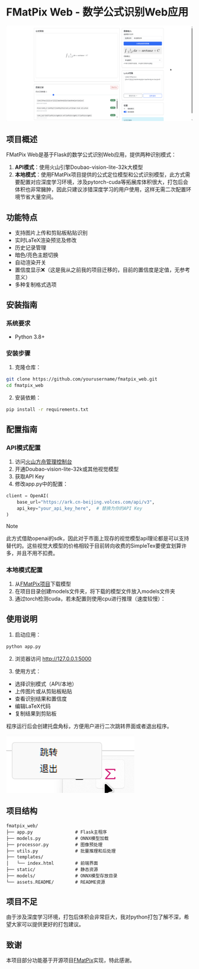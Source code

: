 # FMatPix Web - 数学公式识别Web应用

![image-20250329132811628](assets/README/image-20250329132811628.png)

## 项目概述

FMatPix Web是基于Flask的数学公式识别Web应用，提供两种识别模式：
1. **API模式**：使用火山引擎Doubao-vision-lite-32k大模型
2. **本地模式**：使用FMatPix项目提供的公式定位模型和公式识别模型，此方式需要配置对应深度学习环境，涉及pytorch-cuda等拓展库体积很大，打包后会体积也非常臃肿，因此只建议涉猎深度学习的用户使用，这样无需二次配置环境节省大量空间。

## 功能特点

- 支持图片上传和剪贴板粘贴识别
- 实时LaTeX渲染预览及修改
- 历史记录管理
- 暗色/亮色主题切换
- 自动渲染开关
- 置信度显示❌（这是我从之前我的项目迁移的，目前的置信度是定值，无参考意义）
- 多种复制格式选项

## 安装指南

### 系统要求
- Python 3.8+

### 安装步骤
1. 克隆仓库：
```bash
git clone https://github.com/yourusername/fmatpix_web.git
cd fmatpix_web
```

2. 安装依赖：
```bash
pip install -r requirements.txt
```

## 配置指南

### API模式配置
1. 访问[火山方舟管理控制台](https://console.volcengine.com/ark/region:ark+cn-beijing/experience/chat)
2. 开通Doubao-vision-lite-32k或其他视觉模型
3. 获取API Key
4. 修改app.py中的配置：
```python
client = OpenAI(
    base_url="https://ark.cn-beijing.volces.com/api/v3",
    api_key="your_api_key_here",  # 替换为你的API Key
)
```

> [!NOTE]
>
> 此方式借助openai的sdk，因此对于市面上现存的视觉模型api理论都是可以支持替代的。这些视觉大模型的价格相较于目前转向收费的SimpleTex要便宜划算许多，并且不用不扣费。

### 本地模式配置

1. 从[FMatPix项目](https://github.com/ai25395/FMatPix)下载模型
2. 在项目目录创建models文件夹，将下载的模型文件放入models文件夹
4. 通过torch检测cuda，若未配置则使用cpu进行推理（速度较慢）：

## 使用说明

1. 启动应用：
```bash
python app.py
```

2. 浏览器访问 http://127.0.0.1:5000

3. 使用方式：
- 选择识别模式（API/本地）
- 上传图片或从剪贴板粘贴
- 查看识别结果和置信度
- 编辑LaTeX代码
- 复制结果到剪贴板

程序运行后会创建托盘角标，方便用户进行二次跳转界面或者退出程序。

![image-20250329132951779](assets/README/image-20250329132951779.png)

## 项目结构

```
fmatpix_web/
├── app.py                # Flask主程序
├── models.py             # ONNX模型加载
├── processor.py          # 图像预处理
├── utils.py              # 批量推理和后处理
├── templates/
│   └── index.html        # 前端界面
├── static/               # 静态资源
├── models/               # ONNX模型存放目录
└── assets.README/        # README资源
```

## 项目不足

由于涉及深度学习环境，打包后体积会非常巨大，我对python打包了解不深，希望大家可以提供更好的打包建议。

## 致谢

本项目部分功能基于开源项目[FMatPix](https://github.com/ai25395/FMatPix)实现，特此感谢。

